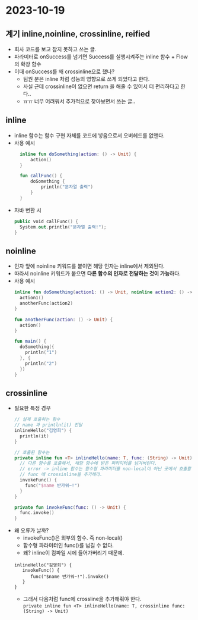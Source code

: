 # 2023-10-19

## 계기 inline,noinline, crossinline, reified
- 회사 코드를 보고 참지 못하고 쓰는 글.
- 파라미터로 onSuccess를 넘기면 Success를 실행시켜주는 inline 함수 + Flow의 확장 함수
- 이때 onSuccess를 왜 crossinline으로 했나?
  - 팀원 분은 inline 처럼 성능의 영향으로 쓰게 되었다고 한다.
  - 사실 근데 crossinline이 없으면 return 을 해줄 수 있어서 더 편리하다고 한다..
  - ㅠㅠ 너무 어려워서 추가적으로 찾아보면서 쓰는 글..
 
## inline
- inline 함수는 함수 구현 자체를 코드에 넣음으로서 오버헤드를 없앤다.
- 사용 예시
  ``` kotlin
    inline fun doSomething(action: () -> Unit) {
        action()
    }
  
    fun callFunc() {
        doSomething {
            println("문자열 출력")
        }
    }
  ```
- 자바 변환 시
  ``` kotlin
  public void callFunc() {
    System.out.println("문자열 출력!");
  }
  ```

## noinline
- 인자 앞에 noinline 키워드를 붙이면 해당 인자는 inline에서 제외된다.
- 따라서 noinline 키워드가 붙으면 **다른 함수의 인자로 전달하는 것이 가능**하다.
- 사용 예시
  ``` kotlin
  inline fun doSomething(action1: () -> Unit, noinline action2: () -> Unit) {
    action1()
    anotherFunc(action2)
  }

  fun anotherFunc(action: () -> Unit) {
    action()
  }

  fun main() {
    doSomething({
      println("1")
    }, {
      println("2")
    })
  }
  ```

## crossinline
- 필요한 특정 경우
  ``` kotlin
  // 실제 호출하는 함수
  // name 과 println(it) 전달
  inlineHello("김영희") {
    println(it)
  }

  // 호출된 함수는
  private inline fun <T> inlineHello(name: T, func: (String) -> Unit) {
    // 다른 함수를 호출해서, 해당 함수에 받은 파라미터를 넘겨버린다.
    // error -> inline 함수는 함수형 파라미터를 non-local이 아닌 곳에서 호출할 수 없다.
    // func 에 crossinline을 추가해라.
    invokeFunc() {
      func("$name 반가워~!")
    }
  }
  
  private fun invokeFunc(func: () -> Unit) {
    func.invoke()
  }
  ```
- 왜 오류가 날까?
  -  invokeFunc()은 외부의 함수. 즉 non-local()
  -  함수형 파라미터인 func()를 넘길 수 없다.
  -  왜? inline이 컴파일 시에 들어가버리기 때문에.
    ``` kotiln
    inlineHello("김영희") {
       invokeFunc() {
          func("$name 반가워~!").invoke()
       }
    }
    ```
  - 그래서 다음처럼 func에 crossline을 추가해줘야 한다.  
    `private inline fun <T> inlineHello(name: T, crossinline func: (String) -> Unit)`
